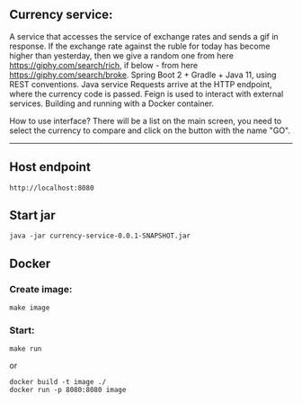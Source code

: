 ## Currency service:
A service that accesses the service of exchange rates and sends a gif in response.
If the exchange rate against the ruble for today has become higher than yesterday,
then we give a random one from here https://giphy.com/search/rich,
if below - from here https://giphy.com/search/broke.
Spring Boot 2 + Gradle + Java 11, using REST conventions.
Java service Requests arrive at the HTTP endpoint, where the currency code is passed.
Feign is used to interact with external services.
Building and running with a Docker container.

How to use interface?
There will be a list on the main screen, you need to select the currency to compare
and click on the button with the name "GO".
***
## Host endpoint
```
http://localhost:8080
```
## Start jar
```
java -jar currency-service-0.0.1-SNAPSHOT.jar
```
## Docker
### Create image:
```
make image
```
### Start:
```
make run
```
or
```
docker build -t image ./
docker run -p 8080:8080 image
```